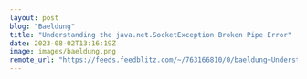 ```yaml
---
layout: post
blog: "Baeldung"
title: "Understanding the java.net.SocketException Broken Pipe Error"
date: 2023-08-02T13:16:19Z
image: images/baeldung.png
remote_url: "https://feeds.feedblitz.com/~/763166810/0/baeldung~Understanding-the-javanetSocketException-Broken-Pipe-Error"
---
```

